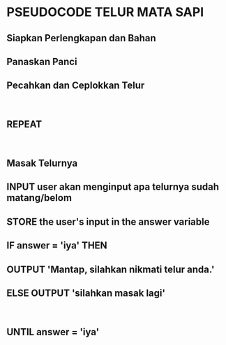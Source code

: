 # PSEUDOCODE TELUR MATA SAPI
## Siapkan Perlengkapan dan Bahan
## Panaskan Panci
## Pecahkan dan Ceplokkan Telur
<br>

## REPEAT
<br>

## Masak Telurnya
## INPUT user akan menginput apa telurnya sudah matang/belom
## STORE the user's input in the answer variable
## IF answer = 'iya' THEN
## OUTPUT 'Mantap, silahkan nikmati telur anda.'
## ELSE OUTPUT 'silahkan masak lagi'
<br>

## UNTIL answer = 'iya'